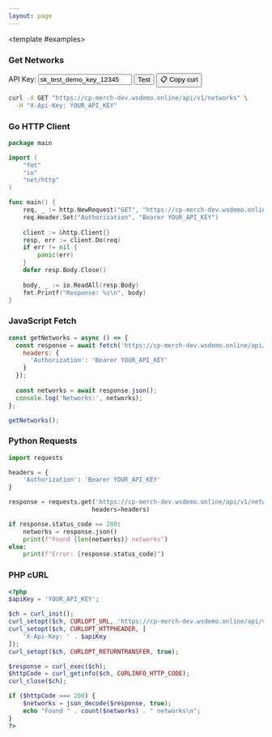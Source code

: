 ```yaml
---
layout: page
---
```


<ApiDoc>
  <template #content>

# Networks API

The networks API provides functionality for managing blockchain networks, their configurations, and Tron-specific operations.

::: tip Interactive Testing
Test the API in real time! Enter your API key and click "Test" buttons to send requests to `https://cp-merch-dev.wsdemo.online/api`.
:::

## Overview

The networks API allows you to:
- Get information about supported blockchain networks
- Configure network parameters (admin only)
- Monitor last processed block numbers
- Manage Tron staking and resources

<ApiMethod 
  method="GET"
  endpoint="/v1/networks"
  title="Get Networks"
  description="Returns list of all supported blockchain networks with their configurations."
  :responses="[
    { status: '200 OK', description: 'Networks list retrieved' }
  ]"
/>

<ApiMethod 
  method="GET"
  endpoint="/v1/networks/{network}"
  title="Get Network"
  description="Returns information about a specific blockchain network."
  :parameters="[
    { name: 'network', type: 'string', required: true, description: 'Network slug (e.g., bitcoin, ethereum, tron, bsc)' }
  ]"
  :responses="[
    { status: '200 OK', description: 'Network information retrieved' },
    { status: '400 Bad Request', description: 'Invalid network slug' }
  ]"
/>

<ApiMethod 
  method="GET"
  endpoint="/v1/networks/last-number-block/{network}"
  title="Get Last Block Number"
  description="Returns the last processed block number for specified network."
  :parameters="[
    { name: 'network', type: 'string', required: true, description: 'Network slug' }
  ]"
  :responses="[
    { status: '200 OK', description: 'Last block number retrieved' }
  ]"
/>

<ApiMethod 
  method="POST"
  endpoint="/v1/networks/tron/stake"
  title="Stake TRX"
  description="Stakes provided amount of TRX to obtain bandwidth or energy. Admin access only."
  :parameters="[
    { name: 'amount', type: 'string', required: true, description: 'Amount of TRX to stake' },
    { name: 'resource', type: 'string', required: true, description: 'Resource type: BANDWIDTH or ENERGY' }
  ]"
  :responses="[
    { status: '201 Created', description: 'TRX staked successfully' }
  ]"
/>

  </template>

  <template #examples>

<div class="example-block" data-lang="curl">

### Get Networks

<div class="api-demo">
  <div class="demo-controls">
    <label for="api-key">API Key:</label>
    <input type="text" id="api-key" value="sk_test_demo_key_12345" placeholder="Enter your API key" />
    <button onclick="testGetNetworks()" class="test-button">Test</button>
    <button onclick="copyCurlCommand('/networks', {method: 'GET'})" class="copy-curl-button">📋 Copy curl</button>
  </div>
</div>

```bash
curl -X GET "https://cp-merch-dev.wsdemo.online/api/v1/networks" \
  -H "X-Api-Key: YOUR_API_KEY"
```

</div>

<div class="example-block" data-lang="go">

### Go HTTP Client

```go
package main

import (
    "fmt"
    "io"
    "net/http"
)

func main() {
    req, _ := http.NewRequest("GET", "https://cp-merch-dev.wsdemo.online/api/v1/networks", nil)
    req.Header.Set("Authorization", "Bearer YOUR_API_KEY")
    
    client := &http.Client{}
    resp, err := client.Do(req)
    if err != nil {
        panic(err)
    }
    defer resp.Body.Close()
    
    body, _ := io.ReadAll(resp.Body)
    fmt.Printf("Response: %s\n", body)
}
```

</div>

<div class="example-block" data-lang="javascript">

### JavaScript Fetch

```javascript
const getNetworks = async () => {
  const response = await fetch('https://cp-merch-dev.wsdemo.online/api/v1/networks', {
    headers: {
      'Authorization': 'Bearer YOUR_API_KEY'
    }
  });
  
  const networks = await response.json();
  console.log('Networks:', networks);
};

getNetworks();
```

</div>

<div class="example-block" data-lang="python">

### Python Requests

```python
import requests

headers = {
    'Authorization': 'Bearer YOUR_API_KEY'
}

response = requests.get('https://cp-merch-dev.wsdemo.online/api/v1/networks', 
                       headers=headers)

if response.status_code == 200:
    networks = response.json()
    print(f"Found {len(networks)} networks")
else:
    print(f"Error: {response.status_code}")
```

</div>

<div class="example-block" data-lang="php">

### PHP cURL

```php
<?php
$apiKey = 'YOUR_API_KEY';

$ch = curl_init();
curl_setopt($ch, CURLOPT_URL, 'https://cp-merch-dev.wsdemo.online/api/v1/networks');
curl_setopt($ch, CURLOPT_HTTPHEADER, [
    'X-Api-Key: ' . $apiKey
]);
curl_setopt($ch, CURLOPT_RETURNTRANSFER, true);

$response = curl_exec($ch);
$httpCode = curl_getinfo($ch, CURLINFO_HTTP_CODE);
curl_close($ch);

if ($httpCode === 200) {
    $networks = json_decode($response, true);
    echo "Found " . count($networks) . " networks\n";
}
?>
```

</div>

  </template>
</ApiDoc> 
